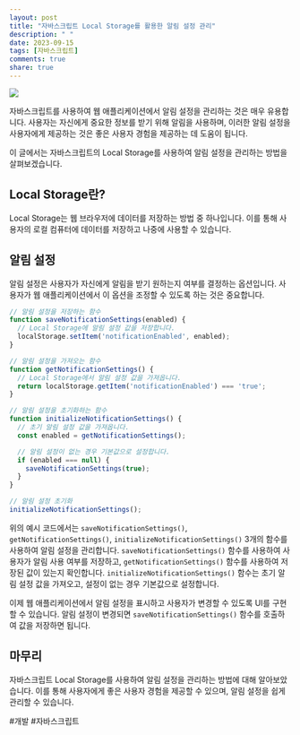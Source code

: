 ```yaml
---
layout: post
title: "자바스크립트 Local Storage를 활용한 알림 설정 관리"
description: " "
date: 2023-09-15
tags: [자바스크립트]
comments: true
share: true
---
```


![](https://example.com/notifications.png)

자바스크립트를 사용하여 웹 애플리케이션에서 알림 설정을 관리하는 것은 매우 유용합니다. 사용자는 자신에게 중요한 정보를 받기 위해 알림을 사용하며, 이러한 알림 설정을 사용자에게 제공하는 것은 좋은 사용자 경험을 제공하는 데 도움이 됩니다.

이 글에서는 자바스크립트의 Local Storage를 사용하여 알림 설정을 관리하는 방법을 살펴보겠습니다.

## Local Storage란?

Local Storage는 웹 브라우저에 데이터를 저장하는 방법 중 하나입니다. 이를 통해 사용자의 로컬 컴퓨터에 데이터를 저장하고 나중에 사용할 수 있습니다. 

## 알림 설정

알림 설정은 사용자가 자신에게 알림을 받기 원하는지 여부를 결정하는 옵션입니다. 사용자가 웹 애플리케이션에서 이 옵션을 조정할 수 있도록 하는 것은 중요합니다.

```javascript
// 알림 설정을 저장하는 함수
function saveNotificationSettings(enabled) {
  // Local Storage에 알림 설정 값을 저장합니다.
  localStorage.setItem('notificationEnabled', enabled);
}

// 알림 설정을 가져오는 함수
function getNotificationSettings() {
  // Local Storage에서 알림 설정 값을 가져옵니다.
  return localStorage.getItem('notificationEnabled') === 'true';
}

// 알림 설정을 초기화하는 함수
function initializeNotificationSettings() {
  // 초기 알림 설정 값을 가져옵니다.
  const enabled = getNotificationSettings();

  // 알림 설정이 없는 경우 기본값으로 설정합니다.
  if (enabled === null) {
    saveNotificationSettings(true);
  }
}

// 알림 설정 초기화
initializeNotificationSettings();
```

위의 예시 코드에서는 `saveNotificationSettings()`, `getNotificationSettings()`, `initializeNotificationSettings()` 3개의 함수를 사용하여 알림 설정을 관리합니다. `saveNotificationSettings()` 함수를 사용하여 사용자가 알림 사용 여부를 저장하고, `getNotificationSettings()` 함수를 사용하여 저장된 값이 있는지 확인합니다. `initializeNotificationSettings()` 함수는 초기 알림 설정 값을 가져오고, 설정이 없는 경우 기본값으로 설정합니다.

이제 웹 애플리케이션에서 알림 설정을 표시하고 사용자가 변경할 수 있도록 UI를 구현할 수 있습니다. 알림 설정이 변경되면 `saveNotificationSettings()` 함수를 호출하여 값을 저장하면 됩니다.

## 마무리

자바스크립트 Local Storage를 사용하여 알림 설정을 관리하는 방법에 대해 알아보았습니다. 이를 통해 사용자에게 좋은 사용자 경험을 제공할 수 있으며, 알림 설정을 쉽게 관리할 수 있습니다.

#개발 #자바스크립트